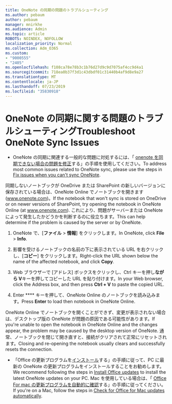 ```yaml
---
title: OneNote の同期の問題のトラブルシューティング
ms.author: pebaum
author: pebaum
manager: mnirkhe
ms.audience: Admin
ms.topic: article
ROBOTS: NOINDEX, NOFOLLOW
localization_priority: Normal
ms.collection: Adm_O365
ms.custom:
- "9000555"
- "2405"
ms.openlocfilehash: f108ca78e78b3c1b76d27d9c9d7075af4cc9d4a1
ms.sourcegitcommit: 718ea0b37f3d1c43dbdf01c31440b4af9d8e9a27
ms.translationtype: MT
ms.contentlocale: ja-JP
ms.lasthandoff: 07/23/2019
ms.locfileid: "35830918"
---
```

# <a name="troubleshoot-onenote-sync-issues"></a><span data-ttu-id="1573e-102">OneNote の同期に関する問題のトラブルシューティング</span><span class="sxs-lookup"><span data-stu-id="1573e-102">Troubleshoot OneNote Sync Issues</span></span>

* <span data-ttu-id="1573e-103">OneNote の同期に関連する一般的な問題に対処するには、「 [onenote を同期できない場合の問題を修正](https://support.office.com/article/Fix-issues-when-you-can-t-sync-OneNote-299495ef-66d1-448f-90c1-b785a6968d45)する」の手順を使用してください。</span><span class="sxs-lookup"><span data-stu-id="1573e-103">To address most common issues related to OneNote sync, please use the steps in [Fix issues when you can't sync OneNote](https://support.office.com/article/Fix-issues-when-you-can-t-sync-OneNote-299495ef-66d1-448f-90c1-b785a6968d45).</span></span>

<span data-ttu-id="1573e-104">同期しないノートブックが OneDrive または SharePoint の新しいバージョンに保存されている場合は、OneNote Online でノートブックを開きます (www.onenote.com)。</span><span class="sxs-lookup"><span data-stu-id="1573e-104">If the notebook that won't sync is stored on OneDrive or on newer versions of SharePoint, try opening the notebook in OneNote Online (at www.onenote.com).</span></span> <span data-ttu-id="1573e-105">これにより、問題がサーバーまたは OneNote によって発生したかどうかを判断するのに役立ちます。</span><span class="sxs-lookup"><span data-stu-id="1573e-105">This can help determine if the problem is caused by the server or by OneNote.</span></span>

1. <span data-ttu-id="1573e-106">OneNote で、[**ファイル** > **情報**] をクリックします。</span><span class="sxs-lookup"><span data-stu-id="1573e-106">In OneNote, click **File** > **Info**.</span></span>

2. <span data-ttu-id="1573e-107">影響を受けるノートブックの名前の下に表示されている URL を右クリックし、[**コピー**] をクリックします。</span><span class="sxs-lookup"><span data-stu-id="1573e-107">Right-click the URL shown below the name of the affected notebook, and click **Copy**.</span></span>

3. <span data-ttu-id="1573e-108">Web ブラウザーで [アドレス] ボックスをクリックし、Ctrl キーを押し**ながら V**キーを押してコピーした URL を貼り付けます。</span><span class="sxs-lookup"><span data-stu-id="1573e-108">In your Web browser, click the Address box, and then press **Ctrl + V** to paste the copied URL.</span></span>

4. <span data-ttu-id="1573e-109">Enter \*\*\*\* キーを押して、OneNote Online のノートブックを読み込みます。</span><span class="sxs-lookup"><span data-stu-id="1573e-109">Press **Enter** to load then notebook in OneNote Online.</span></span>

<span data-ttu-id="1573e-110">OneNote Online でノートブックを開くことができず、変更が表示されない場合は、デスクトップ版の OneNote が問題の原因である可能性があります。</span><span class="sxs-lookup"><span data-stu-id="1573e-110">If you're unable to open the notebook in OneNote Online and the changes appear, the problem may be caused by the desktop version of OneNote.</span></span> <span data-ttu-id="1573e-111">通常、ノートブックを閉じて開き直すと、接続がクリアされて正常にリセットされます。</span><span class="sxs-lookup"><span data-stu-id="1573e-111">Closing and re-opening the notebook usually clears and successfully resets the connection.</span></span>

* <span data-ttu-id="1573e-112">「Office の更新プログラムを[インストール](https://support.office.com/article/Install-Office-updates-2ab296f3-7f03-43a2-8e50-46de917611c5)する」の手順に従って、PC に最新の OneNote の更新プログラムをインストールすることをお勧めします。</span><span class="sxs-lookup"><span data-stu-id="1573e-112">We recommend following the steps in [Install Office updates](https://support.office.com/article/Install-Office-updates-2ab296f3-7f03-43a2-8e50-46de917611c5) to install the latest OneNote updates on your PC.</span></span> <span data-ttu-id="1573e-113">Mac を使用している場合は、「 [Office For mac の更新プログラムを自動的に確認](https://support.office.com/article/update-office-for-mac-automatically-bfd1e497-c24d-4754-92ab-910a4074d7c1)する」の手順に従ってください。</span><span class="sxs-lookup"><span data-stu-id="1573e-113">If you're on a Mac, follow the steps in [Check for Office for Mac updates automatically](https://support.office.com/article/update-office-for-mac-automatically-bfd1e497-c24d-4754-92ab-910a4074d7c1).</span></span>